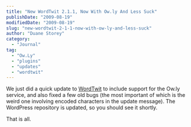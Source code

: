 ```yaml
---
title: "New WordTwit 2.1.1, Now With Ow.ly And Less Suck"
publishDate: "2009-08-19"
modifiedDate: "2009-08-19"
slug: "new-wordtwit-2-1-1-now-with-ow-ly-and-less-suck"
author: "Duane Storey"
category:
  - "Journal"
tag:
  - "Ow.Ly"
  - "plugins"
  - "updates"
  - "wordtwit"
---
```


We just did a quick update to [WordTwit](http://www.bravenewcode.com) to include support for the Ow.ly service, and also fixed a few old bugs (the most important of which is the weird one involving encoded characters in the update message). The WordPress repository is updated, so you should see it shortly.

That is all.